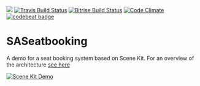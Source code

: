 ![](https://img.shields.io/badge/Swift-4.0-orange.svg)
[![Travis Build Status](https://travis-ci.org/fsaar/SASeatBooking.svg?branch=master)](https://travis-ci.org/fsaar/SASeatBooking)
[![Bitrise Build Status](https://www.bitrise.io/app/bdb661c51c14814f/status.svg?token=AAgalx1JK0oiRGhHO5Gf1g&branch=master)](https://www.bitrise.io/app/bdb661c51c14814f)
[![Code Climate](https://codeclimate.com/github/fsaar/SASeatBooking/badges/gpa.svg)](https://codeclimate.com/github/fsaar/SASeatBooking)
[![codebeat badge](https://codebeat.co/badges/b657f704-2220-4e19-9cb6-65e77dc13214)](https://codebeat.co/projects/github-com-fsaar-saseatbooking-master)

# SASeatbooking 

A demo for a seat booking system based on Scene Kit. For an overview of the architecture [see here](https://www.allaboutswift.com/dev/2017/9/3/a-seatbooking-system-based-on-scene-kit)

[![Scene Kit Demo](https://static1.squarespace.com/static/56e48990f699bb97173ad03c/t/59ac3a7f8fd4d287481104dd/1504459503524)](https://www.allaboutswift.com/dev/2017/9/3/a-seatbooking-system-based-on-scene-kit)
